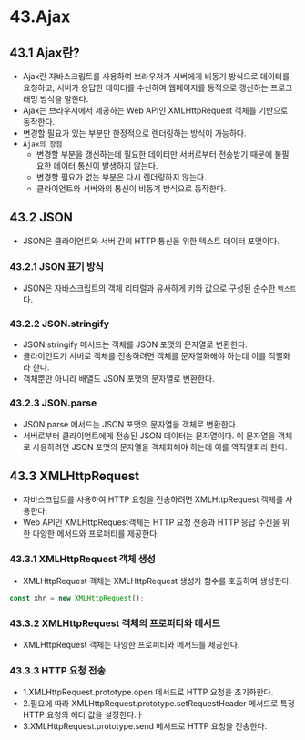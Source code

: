 # 43.Ajax

## 43.1 Ajax란?
- Ajax란 자바스크립트를 사용하여 브라우저가 서버에게 비동기 방식으로 데이터를 요청하고, 서버가 응답한 데이터를 수신하여 웹페이지를 동적으로 갱신하는 프로그래밍 방식을 말한다.
- Ajax는 브라우저에서 제공하는 Web API인 XMLHttpRequest 객체를 기반으로 동작한다.
- 변경할 필요가 있는 부분만 한정적으로 렌더링하는 방식이 가능하다.
- `Ajax의 장점`
  - 변경할 부분을 갱신하는데 필요한 데이터만 서버로부터 전송받기 때문에 불필요한 데이터 통신이 발생하지 않는다.
  - 변경할 필요가 없는 부분은 다시 렌더링하지 않는다.
  - 클라이언트와 서버와의 통신이 비동기 방식으로 동작한다.

## 43.2 JSON
- JSON은 클라이언트와 서버 간의 HTTP 통신을 위한 텍스트 데이터 포맷이다.

### 43.2.1 JSON 표기 방식
- JSON은 자바스크립트의 객체 리터럴과 유사하게 키와 값으로 구성된 순수한 `텍스트`다.

### 43.2.2 JSON.stringify
- JSON.stringify 메서드는 객체를 JSON 포맷의 문자열로 변환한다.
- 클라이언트가 서버로 객체를 전송하려면 객체를 문자열화해야 하는데 이를 직렬화라 한다.
- 객체뿐만 아니라 배열도 JSON 포맷의 문자열로 변환한다.

### 43.2.3 JSON.parse
- JSON.parse 메서드는 JSON 포맷의 문자열을 객체로 변환한다.
- 서버로부터 클라이언트에게 전송된 JSON 데이터는 문자열이다. 이 문자열을 객체로 사용하려면 JSON 포맷의 문자열을 객체화해야 하는데 이를 역직렬화라 한다.

## 43.3 XMLHttpRequest
- 자바스크립트를 사용하여 HTTP 요청을 전송하려면 XMLHttpRequest 객체를 사용한다.
- Web API인 XMLHttpRequest객체는 HTTP 요청 전송과 HTTP 응답 수신을 위한 다양한 메서드와 프로퍼티를 제공한다.

### 43.3.1 XMLHttpRequest 객체 생성
- XMLHttpRequest 객체는 XMLHttpRequest 생성자 함수를 호출하여 생성한다.
```js
const xhr = new XMLHttpRequest();
```

### 43.3.2 XMLHttpRequest 객체의 프로퍼티와 메서드
- XMLHttpRequest 객체는 다양한 프로퍼티와 메서드를 제공한다.

### 43.3.3 HTTP 요청 전송
- 1.XMLHttpRequest.prototype.open 메서드로 HTTP 요청을 초기화한다.
- 2.필요에 따라 XMLHttpRequest.prototype.setRequestHeader 메서드로 특정 HTTP 요청의 헤더 값을 설정한다.ㅏ
- 3.XMLHttpRequest.prototype.send 메서드로 HTTP 요청을 전송한다.
